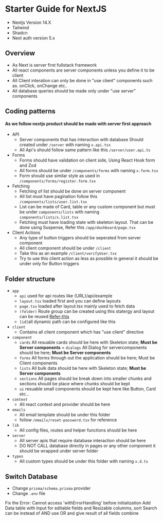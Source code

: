 # Starter Guide for NextJS
- Nextjs Version 14.X
- Tailwind
- Shadcn
- Next auth version 5.x

## Overview
- As Next is server first fullstack framework
- All react components are server components unless you define it to be client
- All Client interation can only be done in "use client" components such as. onClick, onChange etc..
- All database queries should be made only under "use server" components 

## Coding patterns
#### As we follow nextjs product should be made with server first approach
- API
    - Server components that has interaction with database Should created under `/server` with naming `x.api.tsx`
    - All Api's should follow same pattern like this `/server/user.api.ts`
- Forms
    - Forms should have validation on client side, Using React Hook form and Zod
    - All forms should be under `/components/forms` with naming `x.form.tsx`
    - Form should use similar style as used in `/components/forms/register.form.tsx`
- Fetching 
    - Fetching of list should be done on server component 
    - All list must have pagination follow this `/components/lists/user.list.tsx`
    - List can be made of Card, table or any custom component but must be under `components/lists` with naming `components/lists/x.list.tsx`
    - Fetching must have loading state with skeleton layout. That can be done using Suspense, Refer this `/app/dashboard/page.tsx`
- Client Actions
    - Any type of button triggers should be seperated from server component
    - All client component should be under `/client`
    - Take this as an example `/client/verifyUser.tsx`
    - Try to use this client action as less as possible in general it should be under only for Button triggers

## Folder structure
- `app` 
    - `api` used for api routes like {URL}/api/example
    - `layout.tsx` loaded first and you can define layouts
    - `page.tsx` loaded after layout.tsx mainly used to fetch data
    - `(folder)` Route group can be created using this statergy and layout can be reused [Refer-this](https://nextjs.org/docs/app/building-your-application/routing/route-groups#convention)
    - `[id]`all dynamic path can be configured like this
- `client`
    - Contains all client component which has "use client" directive 
- `component`
    - `cards` All resuable cards should be here with Skeleton state; <b>Must be Server components</b>
    = `dialogs` All Dialog for servercomponents should be here; <b>Must be Server components</b>
    - `forms` All forms through out the application should be here; Must be Client components
    - `lists` All bulk data should be here with Skeleton state; <b>Must be Server components</b>
    - `sections` All pages should be break down into smaller chunks and sections should be place where chunks should be 
    kept
    - `ui` resuable small components should be kept here like Button, Card etc...
- `context` 
    - All react context and provider should be here
- `emails`
    - All email template should be under this folder
    - follow `/emails/reset-password.tsx` for reference
- `lib`
    - All config files, routes and helper functions should be here
- `server`
    - All server apis that require database interaction should be here
    - DO NOT CALL database directly in pages or any other component it should be wrapped under server folder
- `types`
    - All custom types should be under this folder with naming `x.d.ts`

## Switch Database
- Change `prisma/schema.prisma` provider
- Change `.env` file



Fix the Error: Cannot access 'withErrorHandling' before initialization
Add Data table with Input for editable fields and Resizable columms, sort
Search can be instead of AND use OR and give result of all fields combine